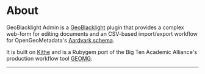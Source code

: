 # About

GeoBlacklight Admin is a [GeoBlacklight](https://github.com/geoblacklight/geoblacklight) plugin that provides a complex web-form for editing documents and an CSV-based import/export workflow for OpenGeoMetadata's [Aardvark schema](https://opengeometadata.org/ogm-aardvark/). 

It is built on [Kithe](https://github.com/sciencehistory/kithe) and is a Rubygem port of the Big Ten Academic Alliance's production workflow tool [GEOMG](https://github.com/geobtaa/geomg).

----------------------
